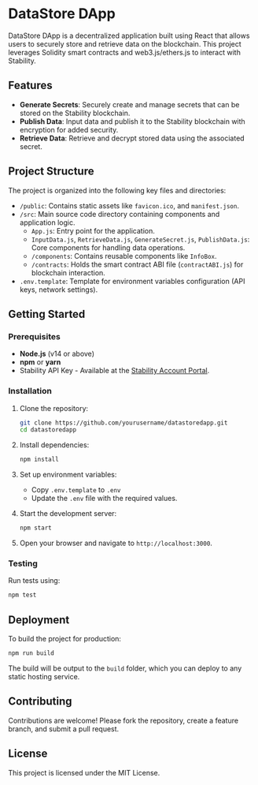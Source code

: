 # DataStore DApp

DataStore DApp is a decentralized application built using React that allows users to securely store and retrieve data on the blockchain. This project leverages Solidity smart contracts and web3.js/ethers.js to interact with Stability.

## Features

- **Generate Secrets**: Securely create and manage secrets that can be stored on the Stability blockchain.
- **Publish Data**: Input data and publish it to the Stability blockchain with encryption for added security.
- **Retrieve Data**: Retrieve and decrypt stored data using the associated secret.

## Project Structure

The project is organized into the following key files and directories:

- `/public`: Contains static assets like `favicon.ico`, and `manifest.json`.
- `/src`: Main source code directory containing components and application logic.
  - `App.js`: Entry point for the application.
  - `InputData.js`, `RetrieveData.js`, `GenerateSecret.js`, `PublishData.js`: Core components for handling data operations.
  - `/components`: Contains reusable components like `InfoBox`.
  - `/contracts`: Holds the smart contract ABI file (`contractABI.js`) for blockchain interaction.
- `.env.template`: Template for environment variables configuration (API keys, network settings).

## Getting Started

### Prerequisites

- **Node.js** (v14 or above)
- **npm** or **yarn**
- Stability API Key - Available at the [Stability Account Portal](https://account.stabilityprotocol.com/).

### Installation

1. Clone the repository:

   ```bash
   git clone https://github.com/yourusername/datastoredapp.git
   cd datastoredapp
   ```

2. Install dependencies:

   ```bash
   npm install
   ```

3. Set up environment variables:

   - Copy `.env.template` to `.env`
   - Update the `.env` file with the required values.

4. Start the development server:

   ```bash
   npm start
   ```

5. Open your browser and navigate to `http://localhost:3000`.

### Testing

Run tests using:

```bash
npm test
```

## Deployment

To build the project for production:

```bash
npm run build
```

The build will be output to the `build` folder, which you can deploy to any static hosting service.

## Contributing

Contributions are welcome! Please fork the repository, create a feature branch, and submit a pull request.

## License

This project is licensed under the MIT License.
